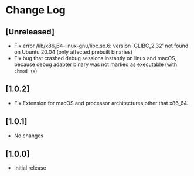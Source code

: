 # Change Log

## [Unreleased]

- Fix error /lib/x86_64-linux-gnu/libc.so.6: version `GLIBC_2.32' not found on Ubuntu 20.04 (only affected prebuilt binaries)
- Fix bug that crashed debug sessions instantly on linux and macOS, because debug adapter binary was not marked as executable (with `chmod +x`)

## [1.0.2]

- Fix Extension for macOS and processor architectures other that x86_64.

## [1.0.1]

- No changes

## [1.0.0]

- Initial release
